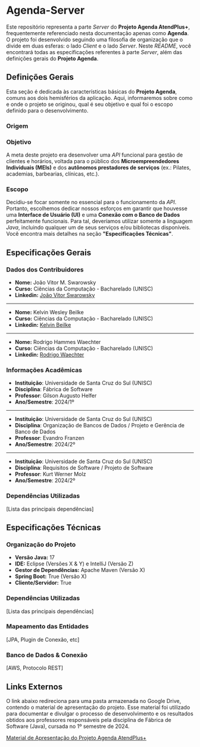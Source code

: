 # Agenda-Server
Este repositório representa a parte *Server* do **Projeto Agenda AtendPlus+**, frequentemente referenciado nesta documentação apenas como **Agenda**. O projeto foi desenvolvido seguindo uma filosofia de organização que o divide em duas esferas: o lado *Client* e o lado *Server*. Neste *README*, você encontrará todas as especificações referentes à parte *Server*, além das definições gerais do **Projeto Agenda**.

## Definições Gerais
Esta seção é dedicada às características básicas do **Projeto Agenda**, comuns aos dois hemisférios da aplicação. Aqui, informaremos sobre como e onde o projeto se originou, qual é seu objetivo e qual foi o escopo definido para o desenvolvimento.

### Origem

### Objetivo
A meta deste projeto era desenvolver uma *API* funcional para gestão de clientes e horários, voltada para o público dos **Microempreendedores Individuais (MEIs)** e dos **autônomos prestadores de serviços** (ex.: Pilates, academias, barbearias, clínicas, etc.).

### Escopo
Decidiu-se focar somente no essencial para o funcionamento da *API*. Portanto, escolhemos dedicar nossos esforços em garantir que houvesse uma **Interface de Usuário (UI)** e uma **Conexão com o Banco de Dados** perfeitamente funcionais. Para tal, deveríamos utilizar somente a linguagem *Java*, incluindo qualquer um de seus serviços e/ou bibliotecas disponíveis. Você encontra mais detalhes na seção **"Especificações Técnicas"**.

## Especificações Gerais

### Dados dos Contribuidores
- **Nome:** João Vitor M. Swarowsky
- **Curso:** Ciências da Computação - Bacharelado (UNISC)
- **Linkedin:** [João Vitor Swarowsky](www.linkedin.com/in/joaoswarowsky)
---
- **Nome:** Kelvin Wesley Beilke
- **Curso:** Ciências da Computação - Bacharelado (UNISC)
- **Linkedin:** [Kelvin Beilke](https://www.linkedin.com/in/kelvin-b-98b533128/)
---
- **Nome:** Rodrigo Hammes Waechter
- **Curso:** Ciências da Computação - Bacharelado (UNISC)
- **Linkedin:** [Rodrigo Waechter](https://www.linkedin.com/in/rodrigo-waechter-a4094a321/)
  
### Informações Acadêmicas
- **Instituição**: Universidade de Santa Cruz do Sul (UNISC)
- **Disciplina**: Fábrica de Software
- **Professor**: Gilson Augusto Helfer
- **Ano/Semestre**: 2024/1º
---
- **Instituição**: Universidade de Santa Cruz do Sul (UNISC)
- **Disciplina**: Organização de Bancos de Dados / Projeto e Gerência de Banco de Dados
- **Professor**: Evandro Franzen
- **Ano/Semestre**: 2024/2º
---
- **Instituição**: Universidade de Santa Cruz do Sul (UNISC)
- **Disciplina**: Requisitos de Software / Projeto de Software
- **Professor**: Kurt Werner Molz
- **Ano/Semestre**: 2024/2º

### Dependências Utilizadas
[Lista das principais dependências]
## Especificações Técnicas

### Organização do Projeto
- **Versão Java:** 17
- **IDE:** Eclipse (Versões X & Y) e IntelliJ (Versão Z)
- **Gestor de Dependências:** Apache Maven (Versão X)
- **Spring Boot:** True (Versão X)
- **Cliente/Servidor:** True

### Dependências Utilizadas
[Lista das principais dependências]

### Mapeamento das Entidades 
[JPA, Plugin de Conexão, etc]
### Banco de Dados & Conexão
[AWS, Protocolo REST]

## Links Externos
O link abaixo redireciona para uma pasta armazenada no Google Drive, contendo o material de apresentação do projeto. Esse material foi utilizado para documentar e divulgar o processo de desenvolvimento e os resultados obtidos aos professores responsáveis pela disciplina de Fábrica de Software (Java), cursada no 1º semestre de 2024.

[Material de Apresentação do Projeto Agenda AtendPlus+](https://drive.google.com/drive/folders/1oIU21j_I6GTsE9g_kkp6H2EQj-p4YdDc?usp=sharing)

